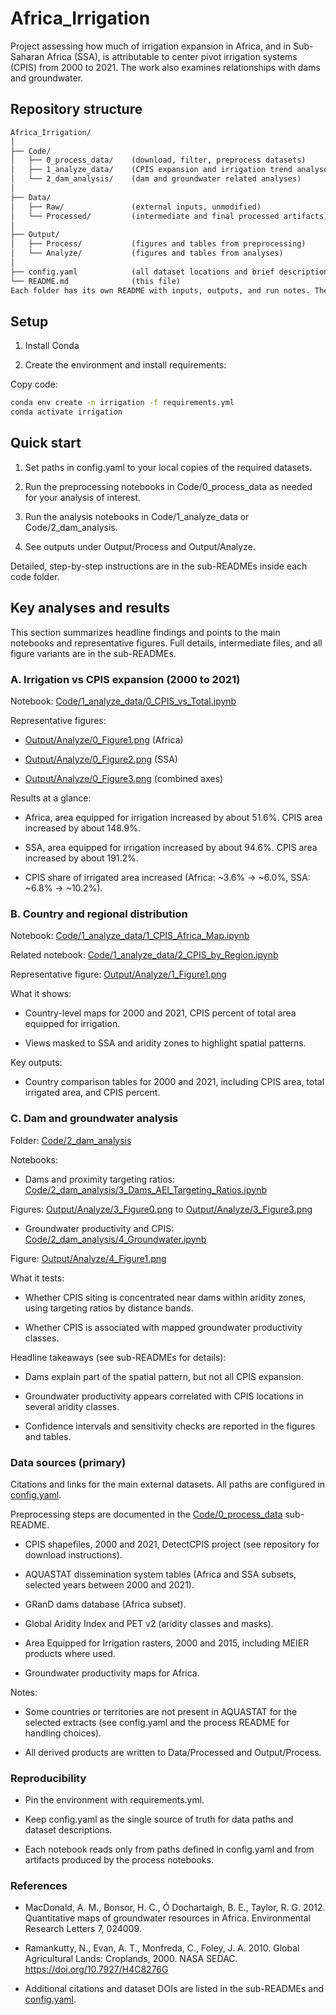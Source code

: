 # Africa_Irrigation

Project assessing how much of irrigation expansion in Africa, and in Sub-Saharan Africa (SSA), is attributable to center pivot irrigation systems (CPIS) from 2000 to 2021. The work also examines relationships with dams and groundwater.

## Repository structure

```txt
Africa_Irrigation/
│
├── Code/
│   ├── 0_process_data/    (download, filter, preprocess datasets)
│   ├── 1_analyze_data/    (CPIS expansion and irrigation trend analyses)
│   └── 2_dam_analysis/    (dam and groundwater related analyses)
│
├── Data/
│   ├── Raw/               (external inputs, unmodified)
│   └── Processed/         (intermediate and final processed artifacts)
│
├── Output/
│   ├── Process/           (figures and tables from preprocessing)
│   └── Analyze/           (figures and tables from analyses)
│
├── config.yaml            (all dataset locations and brief descriptions)
└── README.md              (this file)
Each folder has its own README with inputs, outputs, and run notes. The exact locations of datasets used in any notebook are specified in config.yaml.
```

## Setup
1. Install Conda

2. Create the environment and install requirements:

Copy code:
```bash
conda env create -n irrigation -f requirements.yml
conda activate irrigation
```
## Quick start
1. Set paths in config.yaml to your local copies of the required datasets.

2. Run the preprocessing notebooks in Code/0_process_data as needed for your analysis of interest.

3. Run the analysis notebooks in Code/1_analyze_data or Code/2_dam_analysis.

4. See outputs under Output/Process and Output/Analyze.

Detailed, step-by-step instructions are in the sub-READMEs inside each code folder.

## Key analyses and results
This section summarizes headline findings and points to the main notebooks and representative figures. Full details, intermediate files, and all figure variants are in the sub-READMEs.

### A. Irrigation vs CPIS expansion (2000 to 2021)
Notebook: [Code/1_analyze_data/0_CPIS_vs_Total.ipynb](Code/1_analyze_data/0_CPIS_vs_Total.ipynb)

Representative figures:

- [Output/Analyze/0_Figure1.png](Output/Analyze/0_Figure1.png) (Africa)

- [Output/Analyze/0_Figure2.png](Output/Analyze/0_Figure2.png) (SSA)

- [Output/Analyze/0_Figure3.png](Output/Analyze/0_Figure3.png) (combined axes)

Results at a glance:

- Africa, area equipped for irrigation increased by about 51.6%. CPIS area increased by about 148.9%.

- SSA, area equipped for irrigation increased by about 94.6%. CPIS area increased by about 191.2%.

- CPIS share of irrigated area increased (Africa: ~3.6% → ~6.0%, SSA: ~6.8% → ~10.2%).

### B. Country and regional distribution
Notebook: [Code/1_analyze_data/1_CPIS_Africa_Map.ipynb](Code/1_analyze_data/1_CPIS_Africa_Map.ipynb)

Related notebook: [Code/1_analyze_data/2_CPIS_by_Region.ipynb](Code/1_analyze_data/2_CPIS_by_Region.ipynb)

Representative figure: [Output/Analyze/1_Figure1.png](Output/Analyze/1_Figure1.png)

What it shows:

- Country-level maps for 2000 and 2021, CPIS percent of total area equipped for irrigation.

- Views masked to SSA and aridity zones to highlight spatial patterns.

Key outputs:

- Country comparison tables for 2000 and 2021, including CPIS area, total irrigated area, and CPIS percent.

### C. Dam and groundwater analysis
Folder: [Code/2_dam_analysis](Code/2_dam_analysis)

Notebooks:

- Dams and proximity targeting ratios: [Code/2_dam_analysis/3_Dams_AEI_Targeting_Ratios.ipynb](Code/2_dam_analysis/3_Dams_AEI_Targeting_Ratios.ipynb)

Figures: [Output/Analyze/3_Figure0.png](Output/Analyze/3_Figure0.png) to [Output/Analyze/3_Figure3.png](Output/Analyze/3_Figure3.png)

- Groundwater productivity and CPIS: [Code/2_dam_analysis/4_Groundwater.ipynb](Code/2_dam_analysis/4_Groundwater.ipynb)

Figure: [Output/Analyze/4_Figure1.png](Output/Analyze/4_Figure1.png)

What it tests:

- Whether CPIS siting is concentrated near dams within aridity zones, using targeting ratios by distance bands.

- Whether CPIS is associated with mapped groundwater productivity classes.

Headline takeaways (see sub-READMEs for details):

- Dams explain part of the spatial pattern, but not all CPIS expansion.

- Groundwater productivity appears correlated with CPIS locations in several aridity classes.

- Confidence intervals and sensitivity checks are reported in the figures and tables.

### Data sources (primary)
Citations and links for the main external datasets. All paths are configured in [config.yaml](config.yaml). 

Preprocessing steps are documented in the [Code/0_process_data](Code/0_process_data) sub-README.

- CPIS shapefiles, 2000 and 2021, DetectCPIS project (see repository for download instructions).

- AQUASTAT dissemination system tables (Africa and SSA subsets, selected years between 2000 and 2021).

- GRanD dams database (Africa subset).

- Global Aridity Index and PET v2 (aridity classes and masks).

- Area Equipped for Irrigation rasters, 2000 and 2015, including MEIER products where used.

- Groundwater productivity maps for Africa.

Notes:

- Some countries or territories are not present in AQUASTAT for the selected extracts (see config.yaml and the process README for handling choices).

- All derived products are written to Data/Processed and Output/Process.

### Reproducibility
- Pin the environment with requirements.yml.

- Keep config.yaml as the single source of truth for data paths and dataset descriptions.

- Each notebook reads only from paths defined in config.yaml and from artifacts produced by the process notebooks.

### References
- MacDonald, A. M., Bonsor, H. C., Ó Dochartaigh, B. E., Taylor, R. G. 2012. Quantitative maps of groundwater resources in Africa. Environmental Research Letters 7, 024009.

- Ramankutty, N., Evan, A. T., Monfreda, C., Foley, J. A. 2010. Global Agricultural Lands: Croplands, 2000. NASA SEDAC. https://doi.org/10.7927/H4C8276G

- Additional citations and dataset DOIs are listed in the sub-READMEs and [config.yaml](config.yaml).